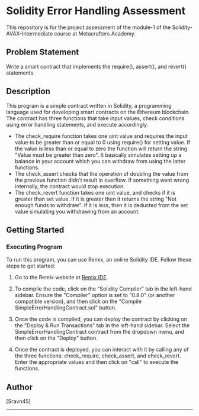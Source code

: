 # Solidity Error Handling Assessment

This repository is for the project assessment of the  module-1 of the Solidity-AVAX-Intermediate course at Metacrafters Academy.

## Problem Statement

Write a smart contract that implements the require(), assert(), and revert() statements.

## Description

This program is a simple contract written in Solidity, a programming language used for developing smart contracts on the Ethereum blockchain. The contract has three functions that take input values, check conditions using error handling statements, and execute accordingly.

- The check_require function takes one uint value and requires the input value to be greater than or equal to 0 using require() for setting value. If the value is less than or equal to zero the function will return the string "Value must be greater than zero". It basically simulates setting up a balance in your account which you can withdraw from using the latter functions.
- The check_assert checks that the operation of doubling the value from the previous function didn’t result in overflow. If something went wrong internally, the contract would stop execution.
- The check_revert function takes one uint value, and checks if it is greater than set value. If it is greater then it returns the string "Not enough funds to withdraw". If it is less, then it is deducted from the set value simulating you withdrawing from an account.

## Getting Started

### Executing Program

To run this program, you can use Remix, an online Solidity IDE. Follow these steps to get started:

1. Go to the Remix website at [Remix IDE](https://remix.ethereum.org/).

2. To compile the code, click on the "Solidity Compiler" tab in the left-hand sidebar. Ensure the "Compiler" option is set to "0.8.0" (or another compatible version), and then click on the "Compile SimpleErrorHandlingContract.sol" button.

3. Once the code is compiled, you can deploy the contract by clicking on the "Deploy & Run Transactions" tab in the left-hand sidebar. Select the SimpleErrorHandlingContract contract from the dropdown menu, and then click on the "Deploy" button.

4. Once the contract is deployed, you can interact with it by calling any of the three functions: check_require, check_assert, and check_revert. Enter the appropriate values and then click on "call" to execute the functions.

## Author

[Sravn45]

---
